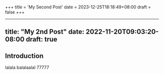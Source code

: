 +++
title = 'My Second Post'
date = 2023-12-25T18:18:49+08:00
draft = false
+++

---
title: "My 2nd Post"
date: 2022-11-20T09:03:20-08:00
draft: true
---
## Introduction

lalala balalaalal
77777